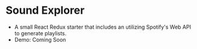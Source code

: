 # Sound Explorer

* A small React Redux starter that includes an utilizing Spotify's Web API to generate playlists. 
* Demo: Coming Soon

